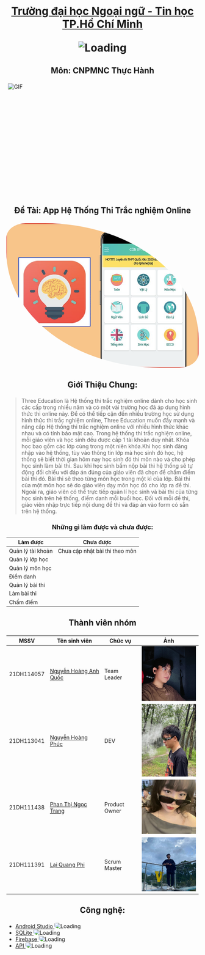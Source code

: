 ﻿#  <p align="center"> [Trường đại học Ngoại ngữ - Tin học TP.Hồ Chí Minh](https://huflit.edu.vn/)  <p align="center"> <img src="https://cdn.haitrieu.com/wp-content/uploads/2021/09/Logo-DH-Ngoai-Ngu-Tin-Hoc-HUFLIT.png" alt="Loading" width="150"> </p>
## <p align="center"> Môn: CNPMNC Thực Hành

  <img align="right" alt="GIF" src="https://github.com/abhisheknaiidu/abhisheknaiidu/blob/master/code.gif?raw=true" width="500" height="320" />
  
## <p align="center"> Đề Tài: App Hệ Thống Thi Trắc nghiệm Online  
<p align="center"> <img src="quiz.png" alt="Loading" width="600" style ="border-radius:10% 80%;" > </p>

## <p align="center"> Giới Thiệu Chung:
> Three Education là Hệ thống thi trắc nghiệm online dành cho học sinh các cấp trong nhiều năm và có một vài trường học đã áp dụng hình thức thi online này. Để có thể tiếp cận đến nhiều trường học sử dụng hình thức thi trắc nghiệm online, Three Education muốn đẩy mạnh và nâng cấp Hệ thống thi trắc nghiệm online với nhiều hình thức khác nhau và có tính bảo mật cao. 
Trong hệ thống thi trắc nghiệm online, mỗi giáo viên và học sinh đều được cấp 1 tài khoản duy nhất. Khóa học bao gồm các lớp cùng trong một niên khóa.Khi học sinh đăng nhập vào hệ thống, tùy vào thông tin lớp mà học sinh đó học, hệ thống sẽ biết thời gian hôm nay học sinh đó thi môn nào và cho phép học sinh làm bài thi. Sau khi học sinh bấm nộp bài thì hệ thống sẽ tự động đối chiếu với đáp án đúng của giáo viên đã chọn để chấm điểm bài thi đó. Bài thi sẽ theo từng môn học trong một kì của lớp. Bài thi của một môn học sẽ do giáo viên dạy môn học đó cho lớp ra đề thi.
Ngoài ra, giáo viên có thể trực tiếp quản lí học sinh và bài thi của từng học sinh trên hệ thống, điểm danh mỗi buổi học. Đối với mỗi đề thi, giáo viên nhập trực tiếp nội dung đề thi và đáp án vào form có sẵn trên hệ thống.

### <p align="center"> Những gì làm được và chưa được:
| Làm được| Chưa được |
|-----------------------------------------|------------------------------------------------------------|
| Quản lý tài khoản | Chưa cập nhật bài thi theo môn |
| Quản lý lớp học | 
| Quản lý môn học |
| Điểm danh | 
| Quản lý bài thi | 
| Làm bài thi | 
| Chấm điểm |


## <p align="center"> Thành viên nhóm
| MSSV | Tên sinh viên | Chức vụ | Ảnh|
|--------|------------------------|-----------------------------|------------------------------------------------------------------|
| 21DH114057 | [ Nguyễn Hoàng Anh Quốc](https://github.com/AqGzs) | Team Leader | <img src="aq.jpg" alt="Size Limit CLI" width="200"> |
| 21DH113041  | [ Nguyễn Hoàng Phúc ](https://github.com/hoangphuc210103) | DEV |  <img src="phuc.jpg" alt="Size Limit CLI" width="200"> |
| 21DH111438 | [ Phan Thị Ngọc Trang ](https://github.com/ngoctrang1903) | Product Owner|  <img src="trang.jpg" alt="Size Limit CLI" width="200"> |
| 21DH111391 | [ Lại Quang Phi ](https://github.com/quangphi98) | Scrum Master |  <img src="phi.jpg" alt="Size Limit CLI" width="200"> |

## <p align="center"> Công nghệ:
- [ Android Studio ](https://developer.android.com/) <img src="https://pbs.twimg.com/media/FwMqYA-WIA0E6Rw.jpg:large" alt="Loading" width="20" style ="border-radius:10% 50%;" />
- [ SQLite ](https://www.sqlite.org/index.html) <img src="https://upload.wikimedia.org/wikipedia/commons/thumb/9/97/Sqlite-square-icon.svg/2048px-Sqlite-square-icon.svg.png" alt="Loading" width="20" style ="border-radius:10% 50%;" />
- [ Firebase ](https://firebase.google.com/) <img src="https://cdn.dribbble.com/users/528264/screenshots/3140440/media/5f34fd1aa2ebfaf2cd548bafeb021c8f.png" alt="Loading" width="20" style ="border-radius:10% 50%;" />
- [ API ](https://mona.media/api-la-gi/) <img src="https://t4.ftcdn.net/jpg/03/22/95/69/360_F_322956978_9ESBVewTYdhSu9G6qf2JazX9tUsdh53g.jpg" alt="Loading" width="20" style ="border-radius:10% 50%;" />


